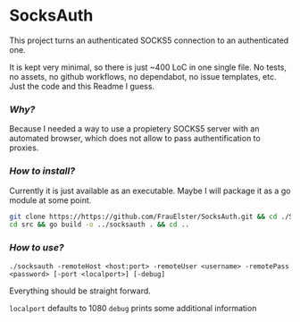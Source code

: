 # SocksAuth

This project turns an authenticated SOCKS5 connection to an authenticated one.

It is kept very minimal, so there is just ~400 LoC in one single file. No tests, no assets, no github workflows, no dependabot, no issue templates, etc. Just the code and this Readme I guess.

### _Why?_ 

Because I needed a way to use a propietery SOCKS5 server with an automated browser, which does not allow to pass authentification to proxies.

### _How to install?_ 

Currently it is just available as an executable. Maybe I will package it as a go module at some point.

```sh
git clone https://https://github.com/FrauElster/SocksAuth.git && cd ./SocksAuth
cd src && go build -o ../socksauth . && cd ..
```

### _How to use?_

`./socksauth -remoteHost <host:port> -remoteUser <username> -remotePass <password> [-port <localport>] [-debug]`

Everything should be straight forward.

`localport`  defaults to 1080
`debug` prints some additional information